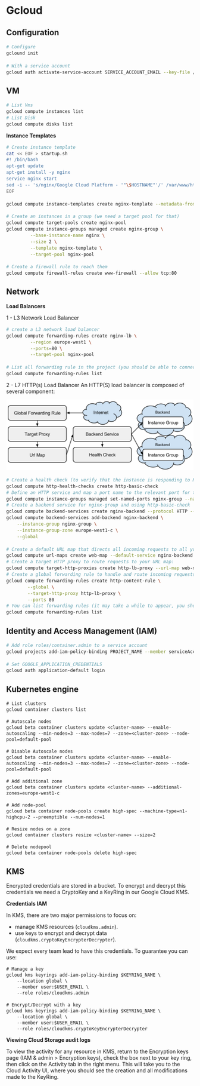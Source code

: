 # Gcloud

## Configuration

```bash
# Configure
gclound init

# With a service account
gcloud auth activate-service-account SERVICE_ACCOUNT_EMAIL --key-file /path/to/file
```

## VM

```bash
# List Vms
gcloud compute instances list
# List Disk
gcloud compute disks list
```

**Instance Templates**

```bash
# Create instance template
cat << EOF > startup.sh
#! /bin/bash
apt-get update
apt-get install -y nginx
service nginx start
sed -i -- 's/nginx/Google Cloud Platform - '"\$HOSTNAME"'/' /var/www/html/index.nginx-debian.html
EOF

gcloud compute instance-templates create nginx-template --metadata-from-file startup-script=startup.sh

# Create an instances in a group (we need a target pool for that)
gcloud compute target-pools create nginx-pool
gcloud compute instance-groups managed create nginx-group \
         --base-instance-name nginx \
         --size 2 \
         --template nginx-template \
         --target-pool nginx-pool

# Create a firewall rule to reach them
gcloud compute firewall-rules create www-firewall --allow tcp:80
```


## Network

**Load Balancers**

1 - L3 Network Load Balancer
```bash
# create a L3 network load balancer
gcloud compute forwarding-rules create nginx-lb \
         --region europe-west1 \
         --ports=80 \
         --target-pool nginx-pool

# List all forwarding rule in the project (you should be able to connect to http://IP_ADDRESS/)
gcloud compute forwarding-rules list
```


2 - L7 HTTP(s) Load Balancer
An HTTP(S) load balancer is composed of several component:

![HTTP Load Balancer, image from GCP doc](./basic-http-load-balancer.svg)

```bash
# Create a health check (to verify that the instance is responding to HTTP traffic)
gcloud compute http-health-checks create http-basic-check
# Define an HTTP service and map a port name to the relevant port for the instance group
gcloud compute instance-groups managed set-named-ports nginx-group --named-ports http:80
# Create a backend service for nginx-group and using http-basic-check
gcloud compute backend-services create nginx-backend --protocol HTTP --http-health-checks http-basic-check --global
gcloud compute backend-services add-backend nginx-backend \
    --instance-group nginx-group \
    --instance-group-zone europe-west1-c \
    --global

# Create a default URL map that directs all incoming requests to all your instances
gcloud compute url-maps create web-map --default-service nginx-backend
# Create a target HTTP proxy to route requests to your URL map:
gcloud compute target-http-proxies create http-lb-proxy --url-map web-map
# Create a global forwarding rule to handle and route incoming requests
gcloud compute forwarding-rules create http-content-rule \
        --global \
        --target-http-proxy http-lb-proxy \
        --ports 80
# You can list forwarding rules (it may take a while to appear, you should be able to connect to http://IP_ADDRESS/.)
gcloud compute forwarding-rules list
```

## Identity and Access Management (IAM)

```bash
# Add role roles/container.admin to a service account
gcloud projects add-iam-policy-binding PROJECT_NAME --member serviceAccount:SERVICE_ACCOUNT_EMAIL --role roles/container.admin

# Set GOOGLE_APPLICATION_CREDENTIALS
gcloud auth application-default login
```

## Kubernetes engine

```
# List clusters
gcloud container clusters list

# Autoscale nodes
gcloud beta container clusters update <cluster-name> --enable-autoscaling --min-nodes=3 --max-nodes=7 --zone=<cluster-zone> --node-pool=default-pool

# Disable Autoscale nodes
gcloud beta container clusters update <cluster-name> --enable-autoscaling --min-nodes=3 --max-nodes=7 --zone=<cluster-zone> --node-pool=default-pool

# Add additional zone
gcloud beta container clusters update <cluster-name> --additional-zones=europe-west1-c

# Add node-pool
gcloud beta container node-pools create high-spec --machine-type=n1-highcpu-2 --preemptible --num-nodes=1

# Resize nodes on a zone
gcloud container clusters resize <cluster-name> --size=2

# Delete nodepool
gcloud beta container node-pools delete high-spec
```

## KMS
Encrypted credentials are stored in a bucket. To encrypt and decrypt this credentials we need a CryptoKey and a KeyRing in our Google Cloud KMS.

**Credentials IAM**

In KMS, there are two major permissions to focus on:
* manage KMS resources (`cloudkms.admin`).
* use keys to encrypt and decrypt data (`cloudkms.cryptoKeyEncrypterDecrypter`).

We expect every team lead to have this credentials. To guarantee you can use:

```
# Manage a key
gcloud kms keyrings add-iam-policy-binding $KEYRING_NAME \
    --location global \
    --member user:$USER_EMAIL \
    --role roles/cloudkms.admin

# Encrypt/Decrypt with a key
gcloud kms keyrings add-iam-policy-binding $KEYRING_NAME \
    --location global \
    --member user:$USER_EMAIL \
    --role roles/cloudkms.cryptoKeyEncrypterDecrypter
```

**Viewing Cloud Storage audit logs**

To view the activity for any resource in KMS, return to the Encryption keys page (IAM & admin > Encryption keys), check the box next to your key ring, then click on the Activity tab in the right menu. This will take you to the Cloud Activity UI, where you should see the creation and all modifications made to the KeyRing.
